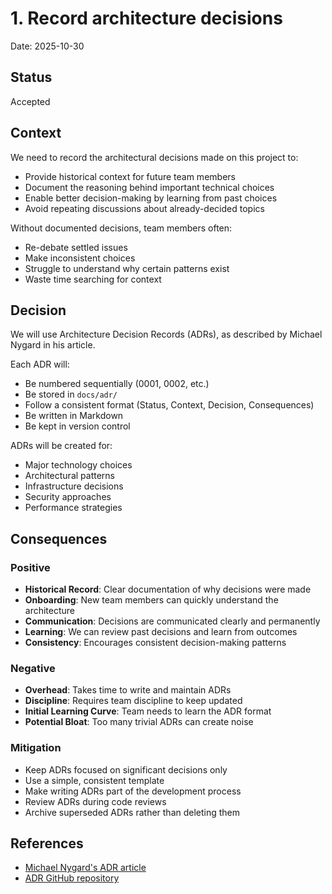 # 1. Record architecture decisions

Date: 2025-10-30

## Status

Accepted

## Context

We need to record the architectural decisions made on this project to:
- Provide historical context for future team members
- Document the reasoning behind important technical choices
- Enable better decision-making by learning from past choices
- Avoid repeating discussions about already-decided topics

Without documented decisions, team members often:
- Re-debate settled issues
- Make inconsistent choices
- Struggle to understand why certain patterns exist
- Waste time searching for context

## Decision

We will use Architecture Decision Records (ADRs), as described by Michael Nygard in his article.

Each ADR will:
- Be numbered sequentially (0001, 0002, etc.)
- Be stored in `docs/adr/`
- Follow a consistent format (Status, Context, Decision, Consequences)
- Be written in Markdown
- Be kept in version control

ADRs will be created for:
- Major technology choices
- Architectural patterns
- Infrastructure decisions
- Security approaches
- Performance strategies

## Consequences

### Positive

- **Historical Record**: Clear documentation of why decisions were made
- **Onboarding**: New team members can quickly understand the architecture
- **Communication**: Decisions are communicated clearly and permanently
- **Learning**: We can review past decisions and learn from outcomes
- **Consistency**: Encourages consistent decision-making patterns

### Negative

- **Overhead**: Takes time to write and maintain ADRs
- **Discipline**: Requires team discipline to keep updated
- **Initial Learning Curve**: Team needs to learn the ADR format
- **Potential Bloat**: Too many trivial ADRs can create noise

### Mitigation

- Keep ADRs focused on significant decisions only
- Use a simple, consistent template
- Make writing ADRs part of the development process
- Review ADRs during code reviews
- Archive superseded ADRs rather than deleting them

## References

- [Michael Nygard's ADR article](http://thinkrelevance.com/blog/2011/11/15/documenting-architecture-decisions)
- [ADR GitHub repository](https://github.com/joelparkerhenderson/architecture-decision-record)




